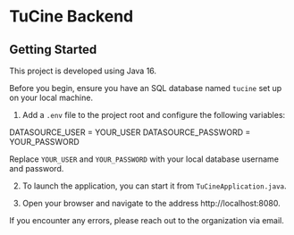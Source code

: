 # TuCine Backend

## Getting Started

This project is developed using Java 16.

Before you begin, ensure you have an SQL database named `tucine` set up on your local machine.

1. Add a `.env` file to the project root and configure the following variables:

DATASOURCE_USER = YOUR_USER
DATASOURCE_PASSWORD = YOUR_PASSWORD

Replace `YOUR_USER` and `YOUR_PASSWORD` with your local database username and password.

2. To launch the application, you can start it from `TuCineApplication.java`.

3. Open your browser and navigate to the address http://localhost:8080.

If you encounter any errors, please reach out to the organization via email.
